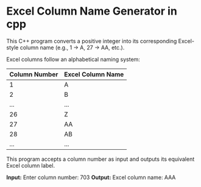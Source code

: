 # Excel Column Name Generator in cpp

This C++ program converts a positive integer into its corresponding Excel-style column name (e.g., 1 → A, 27 → AA, etc.).

Excel columns follow an alphabetical naming system:

| Column Number | Excel Column Name |
|---------------|-------------------|
| 1             | A                 |
| 2             | B                 |
| ...           | ...               |
| 26            | Z                 |
| 27            | AA                |
| 28            | AB                |
| ...           | ...               |

This program accepts a column number as input and outputs its equivalent Excel column label.

**Input:** Enter column number: 703
**Output:** Excel column name: AAA
